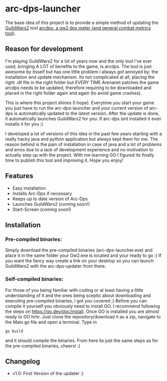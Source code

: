 # arc-dps-launcher

The base idea of this project is to provide a simple method of updating the [GuildWars2](https://www.guildwars2.com) tool [arcdps, a gw2 dps meter (and general combat metrics tool)](https://www.deltaconnected.com/arcdps/). 

## Reason for development

I'm playing GuildWars2 for a lot of years now and the only tool i've ever used, bringing A LOT of benefits to the game, is arcdps. The tool is just awesome by itsself but has one little problem I always got annoyed by: the installation and update mechanism. Its not complicated at all, placing the right .dll file in the right folder but EVERY TIME Arenanet patches the game arcdps needs to be updated, therefore requiring to be downloaded and placed in the right folder again and again (to avoid game crashes).

This is where this project shines (I hope). Everytime you start your game you just have to run the arc-dps-launcher and your current version of arc-dps is automatically updated to the latest version. After the update is done, it automatically launches GuildWars2 for you. If arc-dps isnt installed it even installs it for you :)

I developed a lot of versions of this idea in the past few years starting with a really hacky java and python application but always kept them for me. The reason behind is the pain of installation in case of java and a lot of problems and erros due to a lack of development experience and no motivation to actually step up with the project. With me learning GO I figured its finally time to publish this tool and improving it. Hope you enjoy!

## Features

* Easy installation 
* Installs Arc-Dps if necessary
* Keeps up to date version of Arc-Dps
* Launches GuildWars2 (coming soon!)
* Start-Screen (coming soon!)

## Installation

### Pre-compiled binaries:

Simply download the pre-compiled binaries (arc-dps-launcher.exe) and place it in the same folder your Gw2.exe is located and your ready to go :) If you want the fancy way create a link on your desktop so you can launch GuildWars2 with the arc-dps-updater from there.

### Self-compiled binaries:

For those of you being familiar with coding or at least having a little understanding of it and the ones being sceptic about downloading and executing pre-compiled binaries, I got you covered ;) Before you can compile it yourself you obviously need to install GO. I recommend following the steps on https://go.dev/doc/install. Once GO is installed you are almost ready to GO hrhr.  Just clone the repository/download it as a zip, navigate to the Main.go file and open a terminal. Type in 

    go build

and it should compile the binaries. From here its just the same steps as for the pre-compiled binaries, cheers! :) 

## Changelog

* v1.0: First Version of the updater :) 